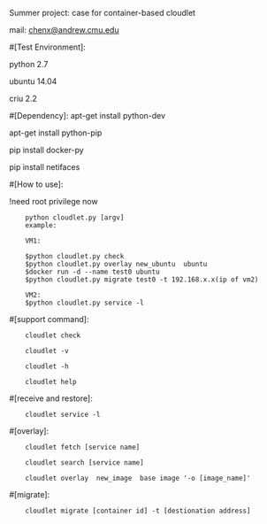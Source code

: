 Summer project: case for container-based cloudlet

mail: chenx@andrew.cmu.edu


#[Test Environment]:

python 2.7

ubuntu 14.04

criu 2.2

#[Dependency]:
apt-get install python-dev

apt-get install python-pip 

pip install docker-py 

pip install netifaces 

#[How to use]:

!need root privilege now

        python cloudlet.py [argv]
        example:
        
        VM1:
        
        $python cloudlet.py check
        $python cloudlet.py overlay new_ubuntu  ubuntu
        $docker run -d --name test0 ubuntu
        $python cloudlet.py migrate test0 -t 192.168.x.x(ip of vm2)
        
        VM2:
        $python cloudlet.py service -l
        

#[support command]:

        cloudlet check

        cloudlet -v

        cloudlet -h

        cloudlet help


#[receive and restore]:

        cloudlet service -l


#[overlay]:

        cloudlet fetch [service name]

        cloudlet search [service name]

        cloudlet overlay  new_image  base image '-o [image_name]'


#[migrate]:

        cloudlet migrate [container id] -t [destionation address]



